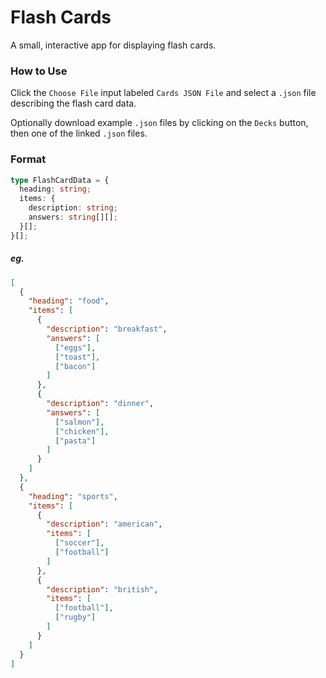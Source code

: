 # Flash Cards

A small, interactive app for displaying flash cards.

### How to Use

Click the `Choose File` input labeled `Cards JSON File` and select a `.json` file describing the flash card data.

Optionally download example `.json` files by clicking on the `Decks` button, then one of the linked `.json` files.

### Format

```typescript
type FlashCardData = {
  heading: string;
  items: {
    description: string;
    answers: string[][];
  }[];
}[];
```

##### eg.

```json
[
  {
    "heading": "food",
    "items": [
      {
        "description": "breakfast",
        "answers": [
          ["eggs"],
          ["toast"],
          ["bacon"]
        ]
      },
      {
        "description": "dinner",
        "answers": [
          ["salmon"],
          ["chicken"],
          ["pasta"]
        ]
      }
    ]
  },
  {
    "heading": "sports",
    "items": [
      {
        "description": "american",
        "items": [
          ["soccer"],
          ["football"]
        ]
      },
      {
        "description": "british",
        "items": [
          ["football"],
          ["rugby"]
        ]
      }
    ]
  }
]
```
